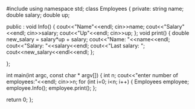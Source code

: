 #include <iostream>
using namespace std;
class Employees
{
private:
string name;
double salary;
double up;

public :
void Info()
{
cout<<"Name"<<endl;
cin>>name;
cout<<"Salary"<<endl;
cin>>salary;
cout<<"Up"<<endl;
cin>>up;
};
void print()
{
double new_salary = salary*up + salary;
cout<<"Name: "<<name<<endl;
cout<<"Salary: "<<salary<<endl;
cout<<"Last salary: ";
cout<<new_salary<<endl<<endl;
};

};

int main(int argc, const char * argv[])
{
int n;
cout<<"enter number of employees:"<<endl;
cin>>n;
for (int i=0; i<n; i++)
{ Employees employee;
employee.Info();
employee.print();
};

return 0;
};



